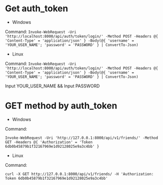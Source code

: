 # Get auth_token

- Windows

Command:
`Invoke-WebRequest -Uri 'http://localhost:8000/api/auth/token/login/' -Method POST -Headers @{ 'Content-Type' = 'application/json' } -Body(@{ 'username' = 'YOUR_USER_NAME'; 'password' = 'PASSWORD' } | ConvertTo-Json)`

- Linux

Command:
`Invoke-WebRequest -Uri 'http://localhost:8000/api/auth/token/login/' -Method POST -Headers @{ 'Content-Type' = 'application/json' } -Body(@{ 'username' = 'YOUR_USER_NAME'; 'password' = 'PASSWORD' } | ConvertTo-Json)`

Input YOUR_USER_NAME && Input PASSWORD

# GET method by auth_token

- Windows

Command:

`Invoke-WebRequest -Uri 'http://127.0.0.1:8000/api/v1/friends/' -Method GET -Headers @{ 'Authorization' = 'Token 6db0b45879b1f32167969e1d92128025e9a3c4bb' }`

- Linux

Command:

`curl -X GET http://127.0.0.1:8000/api/v1/friends/ -H 'Authorization: Token 6db0b45879b1f32167969e1d92128025e9a3c4bb'`